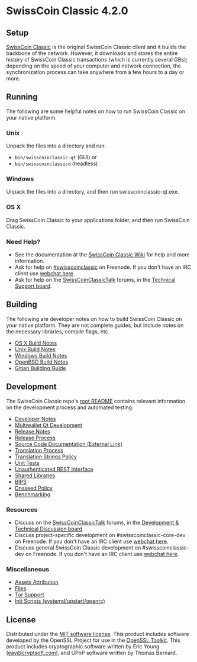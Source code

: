 SwissCoin Classic 4.2.0
=====================

Setup
---------------------
[SwissCoin Classic](http://swisscoinclassic.org/en/download) is the original SwissCoin Classic client and it builds the backbone of the network. However, it downloads and stores the entire history of SwissCoin Classic transactions (which is currently several GBs); depending on the speed of your computer and network connection, the synchronization process can take anywhere from a few hours to a day or more.

Running
---------------------
The following are some helpful notes on how to run SwissCoin Classic on your native platform.

### Unix

Unpack the files into a directory and run:

- `bin/swisscoinclassic-qt` (GUI) or
- `bin/swisscoinclassicd` (headless)

### Windows

Unpack the files into a directory, and then run swisscoinclassic-qt.exe.

### OS X

Drag SwissCoin Classic to your applications folder, and then run SwissCoin Classic.

### Need Help?

* See the documentation at the [SwissCoin Classic Wiki](https://en.swisscoinclassic.it/wiki/Main_Page)
for help and more information.
* Ask for help on [#swisscoinclassic](http://webchat.freenode.net?channels=swisscoinclassic) on Freenode. If you don't have an IRC client use [webchat here](http://webchat.freenode.net?channels=swisscoinclassic).
* Ask for help on the [SwissCoinClassicTalk](https://swisscoinclassictalk.org/) forums, in the [Technical Support board](https://swisscoinclassictalk.org/index.php?board=4.0).

Building
---------------------
The following are developer notes on how to build SwissCoin Classic on your native platform. They are not complete guides, but include notes on the necessary libraries, compile flags, etc.

- [OS X Build Notes](build-osx.md)
- [Unix Build Notes](build-unix.md)
- [Windows Build Notes](build-windows.md)
- [OpenBSD Build Notes](build-openbsd.md)
- [Gitian Building Guide](gitian-building.md)

Development
---------------------
The SwissCoin Classic repo's [root README](/README.md) contains relevant information on the development process and automated testing.

- [Developer Notes](developer-notes.md)
- [Multiwallet Qt Development](multiwallet-qt.md)
- [Release Notes](release-notes.md)
- [Release Process](release-process.md)
- [Source Code Documentation (External Link)](https://dev.visucore.com/swisscoinclassic/doxygen/)
- [Translation Process](translation_process.md)
- [Translation Strings Policy](translation_strings_policy.md)
- [Unit Tests](unit-tests.md)
- [Unauthenticated REST Interface](REST-interface.md)
- [Shared Libraries](shared-libraries.md)
- [BIPS](bips.md)
- [Dnsseed Policy](dnsseed-policy.md)
- [Benchmarking](benchmarking.md)

### Resources
* Discuss on the [SwissCoinClassicTalk](https://swisscoinclassictalk.org/) forums, in the [Development & Technical Discussion board](https://swisscoinclassictalk.org/index.php?board=6.0).
* Discuss project-specific development on #swisscoinclassic-core-dev on Freenode. If you don't have an IRC client use [webchat here](http://webchat.freenode.net/?channels=swisscoinclassic-core-dev).
* Discuss general SwissCoin Classic development on #swisscoinclassic-dev on Freenode. If you don't have an IRC client use [webchat here](http://webchat.freenode.net/?channels=swisscoinclassic-dev).

### Miscellaneous
- [Assets Attribution](assets-attribution.md)
- [Files](files.md)
- [Tor Support](tor.md)
- [Init Scripts (systemd/upstart/openrc)](init.md)

License
---------------------
Distributed under the [MIT software license](http://www.opensource.org/licenses/mit-license.php).
This product includes software developed by the OpenSSL Project for use in the [OpenSSL Toolkit](https://www.openssl.org/). This product includes
cryptographic software written by Eric Young ([eay@cryptsoft.com](mailto:eay@cryptsoft.com)), and UPnP software written by Thomas Bernard.
